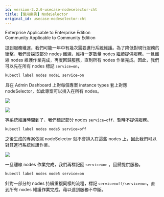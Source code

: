 ```yaml
---
id: version-2.2.0-usecase-nodeselector-cht
title: [使用案例] NodeSelector
original_id: usecase-nodeselector-cht
---
```

<div class="label-sect">
  <div class="ee-only tooltip">Enterprise
    <span class="tooltiptext">Applicable to Enterprise Edition</span>
  </div>
  <div class="ce-only tooltip">Community
    <span class="tooltiptext">Applicable to Community Edition</span>
  </div>
</div>

提到服務維運，我們可能一年中有幾次需要進行系統維護。為了降低對現行服務的衝擊，我們會採取部分 nodes 離線，維持一定數量 nodes 繼續提供服務。一旦離線 nodes 維護作業完成，再度回歸服務，直到所有 nodes 作業完成。因此，我們可以先在所有 nodes 標記 `service=on`，

```
kubectl label nodes node1 service=on
```

且在 Admin Dashboard 上對每個專案 instance types 套上對應 nodeSelector，如此專案可以排入在所有 nodes。  

![](assets/nodeSelector_add.png)

![](assets/nodeSelector_use_case_on.png)

等系統維護時間到了，我們標記部分 nodes `service=off`，暫時不提供服務。

```
kubectl label nodes node5 service=off
```

之後生成的專案依照 nodeSelector 就不會排入在這些 nodes 上，因此我們可以對其進行系統維護作業。

![](assets/nodeSelector_use_case_off.png)

一旦離線 nodes 作業完成，我們再標記回 `service=on` ，回歸提供服務。

```
kubectl label nodes node5 service=on
```

針對一部分的 nodes 持續重複同樣的流程，標記 `service=off/service=on`，直到所有 nodes 維護作業完成。藉以達到服務不中斷。
